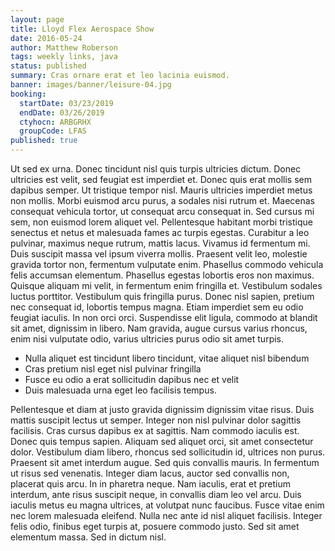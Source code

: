 ```yaml
---
layout: page
title: Lloyd Flex Aerospace Show
date: 2016-05-24
author: Matthew Roberson
tags: weekly links, java
status: published
summary: Cras ornare erat et leo lacinia euismod.
banner: images/banner/leisure-04.jpg
booking:
  startDate: 03/23/2019
  endDate: 03/26/2019
  ctyhocn: ARBGRHX
  groupCode: LFAS
published: true
---
```

Ut sed ex urna. Donec tincidunt nisl quis turpis ultricies dictum. Donec ultricies est velit, sed feugiat est imperdiet et. Donec quis erat mollis sem dapibus semper. Ut tristique tempor nisl. Mauris ultricies imperdiet metus non mollis. Morbi euismod arcu purus, a sodales nisi rutrum et. Maecenas consequat vehicula tortor, ut consequat arcu consequat in. Sed cursus mi sem, non euismod lorem aliquet vel. Pellentesque habitant morbi tristique senectus et netus et malesuada fames ac turpis egestas. Curabitur a leo pulvinar, maximus neque rutrum, mattis lacus. Vivamus id fermentum mi. Duis suscipit massa vel ipsum viverra mollis. Praesent velit leo, molestie gravida tortor non, fermentum vulputate enim.
Phasellus commodo vehicula felis accumsan elementum. Phasellus egestas lobortis eros non maximus. Quisque aliquam mi velit, in fermentum enim fringilla et. Vestibulum sodales luctus porttitor. Vestibulum quis fringilla purus. Donec nisl sapien, pretium nec consequat id, lobortis tempus magna. Etiam imperdiet sem eu odio feugiat iaculis. In non orci orci. Suspendisse elit ligula, commodo at blandit sit amet, dignissim in libero. Nam gravida, augue cursus varius rhoncus, enim nisi vulputate odio, varius ultricies purus odio sit amet turpis.

* Nulla aliquet est tincidunt libero tincidunt, vitae aliquet nisl bibendum
* Cras pretium nisl eget nisl pulvinar fringilla
* Fusce eu odio a erat sollicitudin dapibus nec et velit
* Duis malesuada urna eget leo facilisis tempus.

Pellentesque et diam at justo gravida dignissim dignissim vitae risus. Duis mattis suscipit lectus ut semper. Integer non nisl pulvinar dolor sagittis facilisis. Cras cursus dapibus ex at sagittis. Nam commodo iaculis est. Donec quis tempus sapien. Aliquam sed aliquet orci, sit amet consectetur dolor. Vestibulum diam libero, rhoncus sed sollicitudin id, ultrices non purus. Praesent sit amet interdum augue. Sed quis convallis mauris. In fermentum ut risus sed venenatis. Integer diam lacus, auctor sed convallis non, placerat quis arcu. In in pharetra neque.
Nam iaculis, erat et pretium interdum, ante risus suscipit neque, in convallis diam leo vel arcu. Duis iaculis metus eu magna ultrices, at volutpat nunc faucibus. Fusce vitae enim nec lorem malesuada eleifend. Nulla nec ante id nisl aliquet facilisis. Integer felis odio, finibus eget turpis at, posuere commodo justo. Sed sit amet elementum massa. Sed in dictum nisl.
